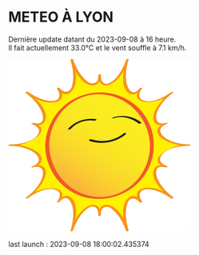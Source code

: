 # METEO À LYON

Dernière update datant du 2023-09-08 à 16 heure.  
Il fait actuellement 33.0°C et le vent souffle à 7.1 km/h.      

![](./.github/sun.png)

last launch : 2023-09-08 18:00:02.435374
